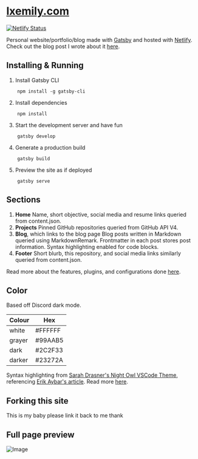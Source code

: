 
# [lxemily.com](http://lxemily.com)

[![Netlify Status](<https://api.netlify.com/api/v1/badges/705ad564-2b66-4068-9018-7e81bc71fd1c/deploy-status>)](<https://app.netlify.com/sites/lxemily/deploys>)

Personal website/portfolio/blog made with [Gatsby](https://gatsbyjs.org) and hosted with [Netlify](https://netlify.com). Check out the blog post I wrote about it [here](https://lxemily.com/gatsby-shenanigans-the-meat-of-this-site).

## Installing & Running

1.  Install Gatsby CLI
    
```
	npm install -g gatsby-cli
```
    
2.  Install dependencies
    
```
	npm install
```
    
3.  Start the development server and have fun
    
```
	gatsby develop
```
4.  Generate a production build
    
```
	gatsby build
```
5.  Preview the site as if deployed
    
```
	gatsby serve
```

## Sections

1.  **Home**
Name, short objective, social media and resume links queried from content.json.
2.  **Projects**
Pinned GitHub repositories queried from GitHub API V4.
3.  **Blog**, which links to the blog page
Blog posts written in Markdown queried using MarkdownRemark. Frontmatter in each post stores post information. Syntax highlighting enabled for code blocks. 
4. **Footer**
Short blurb, this repository, and social media links similarly queried from content.json.

Read more about the features, plugins, and configurations done [here](https://lxemily.com/gatsby-shenanigans-the-meat-of-this-site#Features-and-how-I-got-them).

## Color

Based off Discord dark mode. 

| Colour        | Hex     |
| ------------- | ------- |
| white         | #FFFFFF | 
| grayer        | #99AAB5 | 
| dark          | #2C2F33 | 
| darker        | #23272A | 

Syntax highlighting from [Sarah Drasner's Night Owl VSCode Theme](https://github.com/sdras/night-owl-vscode-theme), referencing [Erik Aybar's article](https://erikaybar.name/wrapping-up-my-gatsby-site-1-dot-0). Read more [here]([https://lxemily.com/gatsby-shenanigans-the-meat-of-this-site#Syntax-highlighting](https://lxemily.com/gatsby-shenanigans-the-meat-of-this-site)).

## Forking this site
This is my baby please link it back to me thank

## Full page preview
![Image](../readme/preview.png?raw=true)